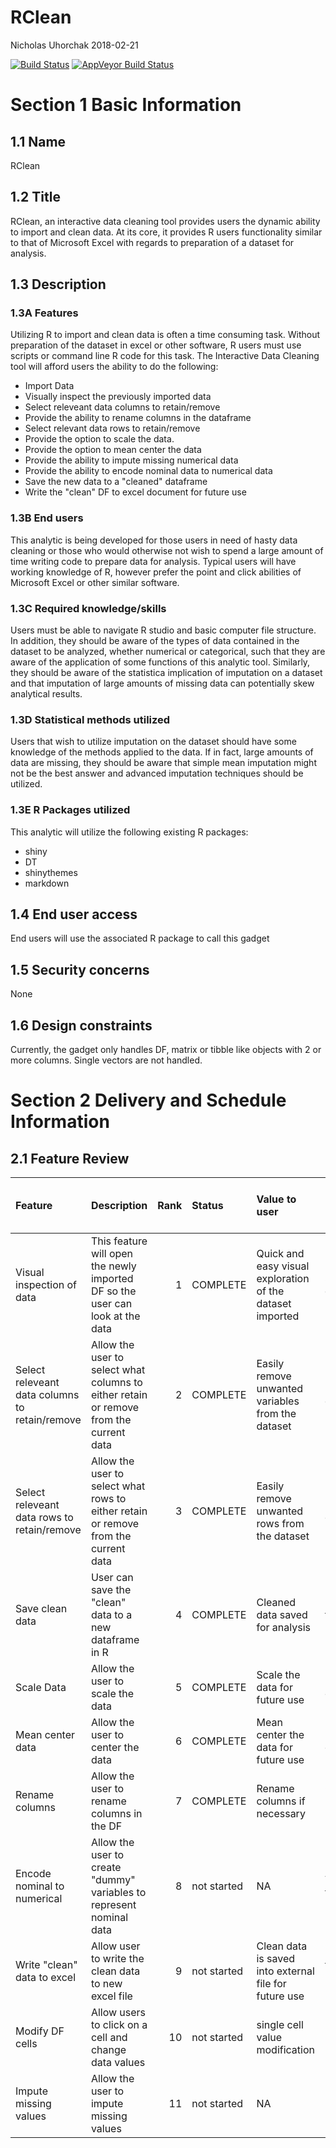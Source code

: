 RClean
================
Nicholas Uhorchak
2018-02-21

<!-- Add build tab from TRAVIS CI to readme file-->
[![Build Status](https://travis-ci.org/nuhorchak/RClean.svg?branch=master)](https://travis-ci.org/nuhorchak/RClean) [![AppVeyor Build Status](https://ci.appveyor.com/api/projects/status/github/nuhorchak/RClean?branch=master&svg=true)](https://ci.appveyor.com/project/nuhorchak/RClean)

Section 1 Basic Information
===========================

1.1 Name
--------

RClean

1.2 Title
---------

RClean, an interactive data cleaning tool provides users the dynamic ability to import and clean data. At its core, it provides R users functionality similar to that of Microsoft Excel with regards to preparation of a dataset for analysis.

1.3 Description
---------------

### 1.3A Features

Utilizing R to import and clean data is often a time consuming task. Without preparation of the dataset in excel or other software, R users must use scripts or command line R code for this task. The Interactive Data Cleaning tool will afford users the ability to do the following:

-   Import Data
-   Visually inspect the previously imported data
-   Select releveant data columns to retain/remove
-   Provide the ability to rename columns in the dataframe
-   Select relevant data rows to retain/remove
-   Provide the option to scale the data.
-   Provide the option to mean center the data
-   Provide the ability to impute missing numerical data
-   Provide the ability to encode nominal data to numerical data
-   Save the new data to a "cleaned" dataframe
-   Write the "clean" DF to excel document for future use

### 1.3B End users

This analytic is being developed for those users in need of hasty data cleaning or those who would otherwise not wish to spend a large amount of time writing code to prepare data for analysis. Typical users will have working knowledge of R, however prefer the point and click abilities of Microsoft Excel or other similar software.

### 1.3C Required knowledge/skills

Users must be able to navigate R studio and basic computer file structure. In addition, they should be aware of the types of data contained in the dataset to be analyzed, whether numerical or categorical, such that they are aware of the application of some functions of this analytic tool. Similarly, they should be aware of the statistica implication of imputation on a dataset and that imputation of large amounts of missing data can potentially skew analytical results.

### 1.3D Statistical methods utilized

Users that wish to utilize imputation on the dataset should have some knowledge of the methods applied to the data. If in fact, large amounts of data are missing, they should be aware that simple mean imputation might not be the best answer and advanced imputation techniques should be utilized.

### 1.3E R Packages utilized

This analytic will utilize the following existing R packages:

-   shiny
-   DT
-   shinythemes
-   markdown

1.4 End user access
-------------------

End users will use the associated R package to call this gadget

1.5 Security concerns
---------------------

None

1.6 Design constraints
----------------------

Currently, the gadget only handles DF, matrix or tibble like objects with 2 or more columns. Single vectors are not handled.

Section 2 Delivery and Schedule Information
===========================================

2.1 Feature Review
------------------

<table>
<colgroup>
<col width="14%" />
<col width="26%" />
<col width="1%" />
<col width="3%" />
<col width="17%" />
<col width="7%" />
<col width="8%" />
<col width="11%" />
<col width="1%" />
<col width="7%" />
</colgroup>
<thead>
<tr class="header">
<th align="left">Feature</th>
<th align="left">Description</th>
<th align="right">Rank</th>
<th align="left">Status</th>
<th align="left">Value to user</th>
<th align="left">Inputs</th>
<th align="left">Outputs</th>
<th align="left">Use?</th>
<th align="left">Time?</th>
<th align="left">Current or future version</th>
</tr>
</thead>
<tbody>
<tr class="odd">
<td align="left">Visual inspection of data</td>
<td align="left">This feature will open the newly imported DF so the user can look at the data</td>
<td align="right">1</td>
<td align="left">COMPLETE</td>
<td align="left">Quick and easy visual exploration of the dataset imported</td>
<td align="left">Some dataset</td>
<td align="left">Dataset output onto screen</td>
<td align="left">Visual exporation of data</td>
<td align="left">Yes</td>
<td align="left">Current</td>
</tr>
<tr class="even">
<td align="left">Select releveant data columns to retain/remove</td>
<td align="left">Allow the user to select what columns to either retain or remove from the current data</td>
<td align="right">2</td>
<td align="left">COMPLETE</td>
<td align="left">Easily remove unwanted variables from the dataset</td>
<td align="left">button click</td>
<td align="left">Modified DF</td>
<td align="left">Data cleaning</td>
<td align="left">Yes</td>
<td align="left">Current</td>
</tr>
<tr class="odd">
<td align="left">Select releveant data rows to retain/remove</td>
<td align="left">Allow the user to select what rows to either retain or remove from the current data</td>
<td align="right">3</td>
<td align="left">COMPLETE</td>
<td align="left">Easily remove unwanted rows from the dataset</td>
<td align="left">button click</td>
<td align="left">Modified DF</td>
<td align="left">Data cleaning</td>
<td align="left">Yes</td>
<td align="left">Current</td>
</tr>
<tr class="even">
<td align="left">Save clean data</td>
<td align="left">User can save the &quot;clean&quot; data to a new dataframe in R</td>
<td align="right">4</td>
<td align="left">COMPLETE</td>
<td align="left">Cleaned data saved for analysis</td>
<td align="left">new name for clean DF</td>
<td align="left">Clean DF</td>
<td align="left">Save cleaned DF for future use</td>
<td align="left">Yes</td>
<td align="left">Current</td>
</tr>
<tr class="odd">
<td align="left">Scale Data</td>
<td align="left">Allow the user to scale the data</td>
<td align="right">5</td>
<td align="left">COMPLETE</td>
<td align="left">Scale the data for future use</td>
<td align="left">button click</td>
<td align="left">Modified DF</td>
<td align="left">Data prep</td>
<td align="left">No</td>
<td align="left">Current</td>
</tr>
<tr class="even">
<td align="left">Mean center data</td>
<td align="left">Allow the user to center the data</td>
<td align="right">6</td>
<td align="left">COMPLETE</td>
<td align="left">Mean center the data for future use</td>
<td align="left">button click</td>
<td align="left">Modified DF</td>
<td align="left">Data prep</td>
<td align="left">No</td>
<td align="left">Current</td>
</tr>
<tr class="odd">
<td align="left">Rename columns</td>
<td align="left">Allow the user to rename columns in the DF</td>
<td align="right">7</td>
<td align="left">COMPLETE</td>
<td align="left">Rename columns if necessary</td>
<td align="left">Column names if necessary</td>
<td align="left">Modified DF</td>
<td align="left">Data cleaning</td>
<td align="left">No</td>
<td align="left">Future</td>
</tr>
<tr class="even">
<td align="left">Encode nominal to numerical</td>
<td align="left">Allow the user to create &quot;dummy&quot; variables to represent nominal data</td>
<td align="right">8</td>
<td align="left">not started</td>
<td align="left">NA</td>
<td align="left">Variables to encode</td>
<td align="left">Modified DF</td>
<td align="left">Data prep</td>
<td align="left">No</td>
<td align="left">Future</td>
</tr>
<tr class="odd">
<td align="left">Write &quot;clean&quot; data to excel</td>
<td align="left">Allow user to write the clean data to new excel file</td>
<td align="right">9</td>
<td align="left">not started</td>
<td align="left">Clean data is saved into external file for future use</td>
<td align="left">file location</td>
<td align="left">excel document</td>
<td align="left">save file as excel doc for future use</td>
<td align="left">No</td>
<td align="left">Future</td>
</tr>
<tr class="even">
<td align="left">Modify DF cells</td>
<td align="left">Allow users to click on a cell and change data values</td>
<td align="right">10</td>
<td align="left">not started</td>
<td align="left">single cell value modification</td>
<td align="left">N/A</td>
<td align="left">modified DF</td>
<td align="left">change cells</td>
<td align="left">No</td>
<td align="left">Future</td>
</tr>
<tr class="odd">
<td align="left">Impute missing values</td>
<td align="left">Allow the user to impute missing values</td>
<td align="right">11</td>
<td align="left">not started</td>
<td align="left">NA</td>
<td align="left">Method of imputation</td>
<td align="left">Modified DF</td>
<td align="left">Data prep</td>
<td align="left">No</td>
<td align="left">Future</td>
</tr>
</tbody>
</table>
